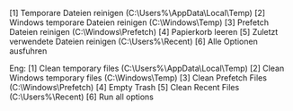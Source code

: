 [1] Temporare Dateien reinigen (C:\Users\%\AppData\Local\Temp)
[2] Windows temporare Dateien reinigen (C:\Windows\Temp)
[3] Prefetch Dateien reinigen (C:\Windows\Prefetch)
[4] Papierkorb leeren
[5] Zuletzt verwendete Dateien reinigen (C:\Users\%\Recent)
[6] Alle Optionen ausfuhren

Eng:
[1] Clean temporary files (C:\Users\%\AppData\Local\Temp)
[2] Clean Windows temporary files (C:\Windows\Temp)
[3] Clean Prefetch Files (C:\Windows\Prefetch)
[4] Empty Trash
[5] Clean Recent Files (C:\Users\%\Recent)
[6] Run all options
